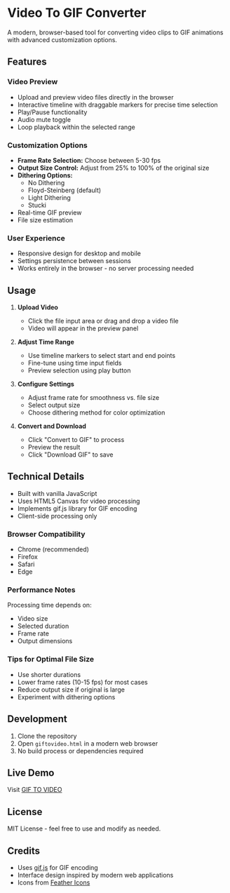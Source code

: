 # Video To GIF Converter

A modern, browser-based tool for converting video clips to GIF animations with advanced customization options.

## Features

### Video Preview
- Upload and preview video files directly in the browser
- Interactive timeline with draggable markers for precise time selection
- Play/Pause functionality
- Audio mute toggle
- Loop playback within the selected range

### Customization Options
- **Frame Rate Selection:** Choose between 5-30 fps
- **Output Size Control:** Adjust from 25% to 100% of the original size
- **Dithering Options:**
  - No Dithering
  - Floyd-Steinberg (default)
  - Light Dithering
  - Stucki
- Real-time GIF preview
- File size estimation

### User Experience
- Responsive design for desktop and mobile
- Settings persistence between sessions
- Works entirely in the browser - no server processing needed

## Usage

1. **Upload Video**
   - Click the file input area or drag and drop a video file
   - Video will appear in the preview panel

2. **Adjust Time Range**
   - Use timeline markers to select start and end points
   - Fine-tune using time input fields
   - Preview selection using play button

3. **Configure Settings**
   - Adjust frame rate for smoothness vs. file size
   - Select output size
   - Choose dithering method for color optimization

4. **Convert and Download**
   - Click "Convert to GIF" to process
   - Preview the result
   - Click "Download GIF" to save

## Technical Details

- Built with vanilla JavaScript
- Uses HTML5 Canvas for video processing
- Implements gif.js library for GIF encoding
- Client-side processing only

### Browser Compatibility
- Chrome (recommended)
- Firefox
- Safari
- Edge

### Performance Notes
Processing time depends on:
- Video size
- Selected duration
- Frame rate
- Output dimensions

### Tips for Optimal File Size
- Use shorter durations
- Lower frame rates (10-15 fps) for most cases
- Reduce output size if original is large
- Experiment with dithering options

## Development

1. Clone the repository
2. Open `giftovideo.html` in a modern web browser
3. No build process or dependencies required

## Live Demo
Visit [GIF TO VIDEO](https://dylansallred.github.io/Video-To-Gif/giftovideo.html)

## License
MIT License - feel free to use and modify as needed.

## Credits
- Uses [gif.js](https://jnordberg.github.io/gif.js/) for GIF encoding
- Interface design inspired by modern web applications
- Icons from [Feather Icons](https://feathericons.com/)
